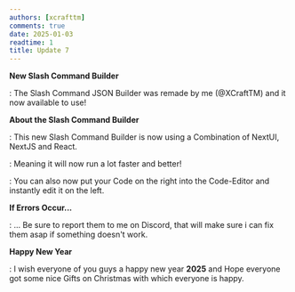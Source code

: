 ```yaml
---
authors: [xcrafttm]
comments: true
date: 2025-01-03
readtime: 1
title: Update 7
---
```


**New Slash Command Builder**

:   The Slash Command JSON Builder was remade by me (@XCraftTM) and it now available to use!

<!-- more -->

**About the Slash Command Builder**

:   This new Slash Command Builder is now using a Combination of NextUI, NextJS and React.

:   Meaning it will now run a lot faster and better!

:   You can also now put your Code on the right into the Code-Editor and instantly edit it on the left.

**If Errors Occur...**

:   ... Be sure to report them to me on Discord, that will make sure i can fix them asap if something doesn't work.

**Happy New Year**

:   I wish everyone of you guys a happy new year **2025** and Hope everyone got some nice Gifts on Christmas with which everyone is happy.